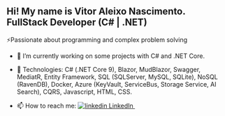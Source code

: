 ## Hi! My name is Vitor Aleixo Nascimento. FullStack Developer (C# | .NET) 

⚡Passionate about programming and complex problem solving

- 🔭 I’m currently working on some projects with C# and .NET Core.
- 🌱 Technologies: C# (.NET Core 9), Blazor, MudBlazor, Swagger, MediatR, Entity Framework, SQL (SQLServer, MySQL, SQLite), NoSQL (RavenDB), Docker, Azure (KeyVault, ServiceBus, Storage Service, AI Search), CQRS, Javascript, HTML, CSS.
  
- 📫 How to reach me:  <a href="https://www.linkedin.com/in/vitor-aleixo-nascimento/" rel="nofollow noreferrer">
    <img src="https://i.sstatic.net/gVE0j.png" alt="linkedin"> LinkedIn
  </a> &nbsp; 

<!--
**VitorAleixo/VitorAleixo** is a ✨ _special_ ✨ repository because its `README.md` (this file) appears on your GitHub profile.

Here are some ideas to get you started:

- 🔭 I’m currently working on ...
- 🌱 I’m currently learning ...
- 👯 I’m looking to collaborate on ...
- 🤔 I’m looking for help with ...
- 💬 Ask me about ...
- 📫 How to reach me: ...
- 😄 Pronouns: ...
- ⚡ Fun fact: ...
-->
